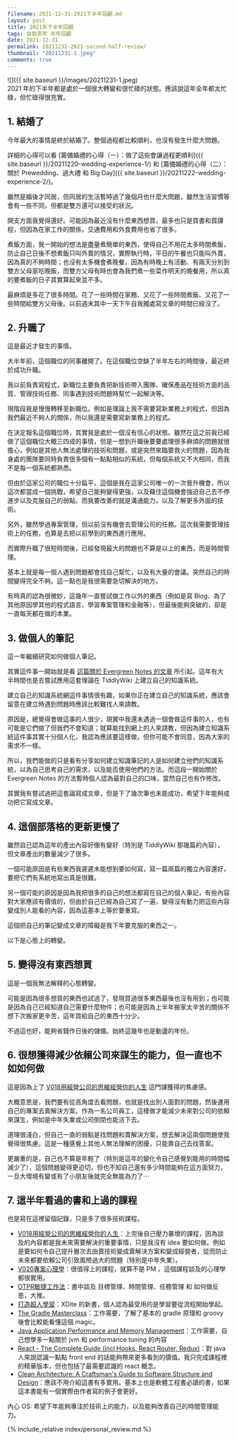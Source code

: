 ```yaml
---
filename: 2021-12-31-2021下半年回顧.md
layout: post
title: 2021年下半年回顧
tags: 自我思考 半年回顧
date: 2021-12-31
permalink: 20211231-2021-second-half-review/
thumbnail: "20211231-1.jpeg"
comments: true
---
```


![]({{ site.baseurl }}/images/20211231-1.jpeg)  
2021 年的下半年都是處於一個很大轉變和很忙碌的狀態。應該說這年全年都太忙碌，但忙碌得很充實。

## 1. 結婚了

今年最大的事情是終於結婚了。整個過程都比較順利，也沒有發生什麼大問題。

詳細的心得可以看 [籌備婚禮的心得（一）：做了這些會讓過程更順利]({{ site.baseurl }}/20211220-wedding-experience-1/) 和 [籌備婚禮的心得（二）：關於 Prewedding、過大禮 和 Big Day]({{ site.baseurl }}/20211222-wedding-experience-2/)。

雖然是婚後才同居，但同居的生活暫時過了幾個月也什麼大問題，雖然生活習慣等會有一些不同，但都是雙方還可以接受的狀況。

開支方面我覺得還好。可能因為最近沒有什麼東西想買，最多也只是買書和買課程，但因為在家工作的關係，交通費用和外食費用也省了很多。

煮飯方面，我一開始的想法是盡量煮簡單的東西，使得自己不用花太多時間煮飯，防止自己日後不想煮飯只叫外賣的情況，實際執行時，平日的午餐也只能叫外賣，因為真的不夠時間；也沒有太多機會煮晚餐，因為有時晚上有活動、有兩天分別到雙方父母家吃晚飯，而雙方父母有時也會為我們煮一些菜作明天的晚餐用，所以真的要煮飯的日子其實算起來並不多。

最麻煩是多花了很多時間。花了一些時間在家務、又花了一些時間煮飯、又花了一些時間給雙方父母後。以前週末其中一天下午自我獨處寫文章的時間已經沒了。

## 2. 升職了

這是最近才發生的事情。

大半年前，這個職位的同事離開了。在這個職位空缺了半年左右的時間後，最近終於成功升職。

我以前負責寫程式，新職位主要負責把新技術帶入團隊、確保產品在技術方面的品質、管理技術任務、同事遇到技術問題時幫忙一起解決等。

現階段我是慢慢轉移至新職位。例如是理論上我不需要寫新業務上的程式，但因為我們最近不夠人的關係，所以我還是需要寫新業務上的程式。

在決定報名這個職位時，其實我是處於一個沒有信心的狀態。雖然在這之前我已經做了這個職位大概三四成的事情，但是一想到升職後要要處理很多麻煩的問題就很擔心，例如是其他人無法處理的技術和問題，或是突然來臨要救火的問題，因為我身處的團隊要同時負責很多個有一點點相似的系統，但每個系統又不大相同，而我不是每一個系統都熟悉。

但由於這家公司的職位十分扁平，這個是我在這家公司唯一的一次晉升機會，所以這次都當成一個挑戰，希望自己能夠變得更強，以及藉住這個機會強迫自己去不停進步以及克服自己的弱點。而我要改善的就是溝通能力，以及了解更多外面的技術。

另外，雖然學過專案管理，但以前沒有機會去管理公司的任務。這次我需要管理技術上的任務，也算是去把以前學到的東西進行應用。

而實際升職了很短時間後，已經發現最大的問題也不算是以上的東西，而是時間管理。

基本上就是每一個人遇到問題都會找自己幫忙，以及有大量的會議。突然自己的時間變得完全不夠。這一點也是我很需要急切解決的地方。

有時真的認為很微妙，這幾年一直嘗試做工作以外的東西（例如是寫 Blog、為了其他原因學其他的程式語言、學習專案管理和金融等），但最後能夠突破的，卻是一直每天都在做的本業。

## 3. 做個人的筆記

這一年繼續研究如何做個人筆記。

其實這件事一開始就是看 [這篇關於 Evergreen Notes 的文章](https://notes.andymatuschak.org/Evergreen_notes) 所引起。這年有大半時間也是去嘗試應用這套理論在 TiddlyWiki 上建立自己的知識系統。

建立自己的知識系統網這件事情很有趣，如果你正在建立自己的知識系統，應該會留意在建立時遇到問題時應該比較難找人來請教。

原因是，總覺得會做這事的人很少，現實中我還未遇過一個會做這件事的人，也有可能是它們做了但我們不會知道；就算能找到網上的人來請教，但因為建立知識系統這件事其實十分個人化，我認為應該要這樣做，但你可能不會同意，因為大家的需求不一樣。

所以，我們能做的只是看有分享如何建立知識筆記的人是如何建立他們的知識系統，以為自己思考自己的需求，以及能否使用他們的方法。而這段一開始關於 Evergreen Notes 的方法暫時個人認為最對自己的口味，當然自己也有作修改。

其實我有嘗試過把這套論寫成文章，但是下了幾次筆也未能成功，希望下年能夠成功把它寫成文章。

## 4. 這個部落格的更新更慢了

雖然自己認為這年的產出內容好像有變好（特別是 TiddlyWiki 那幾篇的內容），但文章產出的數量減少了很多。

一個可能原因是有些東西我遲遲未能想到要如何寫，寫一篇兩篇的獨立內容還好，要把它們有系統地寫出真是很難。

另一個可能的原因是因為我把很多的自己的想法都寫在自己的個人筆記，有些內容對大家應該有價值的，但由於自己已經為自己寫了一遍，變得沒有動力把這些內容變成別人能看的內容，因為這基本上等於要重寫。

這個把自己的筆記變成文章的障礙是我下年要克服的東西之一。

以下是心態上的轉變。

## 5. 變得沒有東西想買

這是一個我無法解釋的心態轉變。

可能是因為很多想買的東西也試過了，發現買過很多東西最後也沒有用到；也可能是因為自己已經知道自己需要什麼物件；也可能是因為上半年搬家太辛苦的關係不想下次搬家更辛苦，這年買給自己的東西十分少。

不過這也好，能夠省錢作日後的儲備。始終這幾年也是動盪的年份。

## 6. 很想獲得減少依賴公司來謀生的能力，但一直也不如如何做

這是因為上了 [V018用經營公司的思維經營你的人生](https://shop.darencademy.com/product/view/id/116#V018) 這門課獲得的焦慮感。

大概意思是，我們要有從高角度去看問題，也就是找出別人面對的問題，然後運用自己的專案去賣解決方案。作為一名公司員工，這樣做才能減少未來對公司的依賴來謀生，例如是中年失業或公司倒閉也能活下去。

道理很淺白，但自己一直的弱點是找問題和賣解決方案，想去解決這兩個問題使我覺得很焦慮。這是一種感覺上其他人無法理解的困擾，只能靠自己去找答案。

更嚴重的是，自己也不算是年輕了（特別是這年的變化令自己感覺到能用的時間幅減少了），這個問題變得更迫切，但也不知自己還有多少時間能夠在這方面努力，一旦大環境有變或有了小朋友後就完全無能為力了⋯

## 7. 這半年看過的書和上過的課程

也是寫在這裡留個記錄，只是多了很多技術課程。

* [V018用經營公司的思維經營你的人生](https://shop.darencademy.com/product/view/id/116#V018)：上完後自己壓力暴增的課程，因為談及的內容都是我未來需要解決的重要事情，只是我沒有 idea 要如何做。例如是要如何令自己提升層次去由賣技術變成賣解決方案和變成經營者，從而防止未來都要依賴公司引致風險過大的問題（特別是中年失業）。
* [V020專案心理學](https://shop.darencademy.com/product/view/id/117#V020)：很值得上的課程，就算不是 PM ，這個課程談及的心理學都很實用。
* [OTPR敏捷工作法](https://www.books.com.tw/products/0010863416)：書中談及 目標管理、時間管理、任務管理 和 如何做反思，大推。
* [打造超人學習](https://github.com/xdite/learn-hack)：XDite 的新書，個人認為最受用的是學習要從流程開始學起。
* [The Gradle Masterclass](https://www.udemy.com/course/gradle-masterclass/)：工作需要，了解了基本的 gradle 原理和 groovy 後會比較能看懂這個 magic。
* [Java Application Performance and Memory Management](https://www.udemy.com/course/java-application-performance-and-memory-management/)：工作需要，自己想學多一點關於 jvm 和 performance tuning 的內容
* [React - The Complete Guide (incl Hooks, React Router, Redux)](https://www.udemy.com/course/react-the-complete-guide-incl-redux/)：對 java 人來說認識一點點 front end 的話能夠帶來更多看到的價值。我只完成課程裡的精華版本，但也包括了最需要認識的 react 概念。
* [Clean Architecture: A Craftsman's Guide to Software Structure and Design](https://www.amazon.com/Clean-Architecture-Craftsmans-Software-Structure/dp/0134494164)：應該不用介紹這書有多實用。基本上也是軟體工程書必讀的書，如果這本書能有一個實際由作者寫的例子會更好。

內心 OS: 希望下年能夠專注於技術上的能力，以及能夠改善自己的時間管理能力。

{% include_relative index/personal_review.md %}

